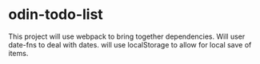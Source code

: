 # odin-todo-list

This project will use webpack to bring together dependencies.
Will user date-fns to deal with dates.
will use localStorage to allow for local save of items.

